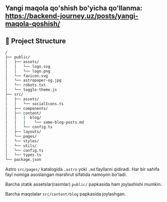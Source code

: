 ## Yangi maqola qo'shish bo'yicha qo'llanma: https://backend-journey.uz/posts/yangi-maqola-qoshish/

## 🚀 Project Structure

```bash
/
├── public/
│   ├── assets/
│   │   └── logo.svg
│   │   └── logo.png
│   └── favicon.svg
│   └── astropaper-og.jpg
│   └── robots.txt
│   └── toggle-theme.js
├── src/
│   ├── assets/
│   │   └── socialIcons.ts
│   ├── components/
│   ├── content/
│   │   |  blog/
│   │   |    └── some-blog-posts.md
│   │   └── config.ts
│   ├── layouts/
│   └── pages/
│   └── styles/
│   └── utils/
│   └── config.ts
│   └── types.ts
└── package.json
```

Astro `src/pages/` katalogida `.astro` yoki `.md` fayllarni qidiradi. Har bir sahifa fayl nomiga asoslangan marshrut sifatida namoyon bo'ladi.

Barcha statik assetslar(rasmlar) `public/` papkasida ham joylashishi mumkin.

Barcha maqolalar `src/content/blog` papkasida joylashgan.

